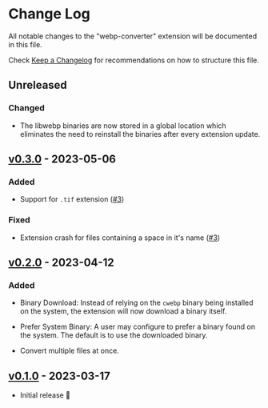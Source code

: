 # Change Log

All notable changes to the "webp-converter" extension will be documented in this file.

Check [Keep a Changelog](http://keepachangelog.com/) for recommendations on how to
structure this file.

## Unreleased

### Changed

- The libwebp binaries are now stored in a global location which eliminates the need to
reinstall the binaries after every extension update.

## [v0.3.0](https://github.com/axelrindle/vscode-webp/releases/tag/v0.3.0) - 2023-05-06

### Added

- Support for `.tif` extension ([#3](https://github.com/axelrindle/vscode-webp/pull/3))

### Fixed

- Extension crash for files containing a space in it's name
([#3](https://github.com/axelrindle/vscode-webp/pull/3))

## [v0.2.0](https://github.com/axelrindle/vscode-webp/releases/tag/v0.1.0) - 2023-04-12

### Added

- Binary Download: Instead of relying on the `cwebp` binary being installed on the system, the
extension will now download a binary itself.

- Prefer System Binary: A user may configure to prefer a binary found on the system. The default
is to use the downloaded binary.

- Convert multiple files at once.


## [v0.1.0](https://github.com/axelrindle/vscode-webp/releases/tag/v0.1.0) - 2023-03-17

- Initial release 🎉
